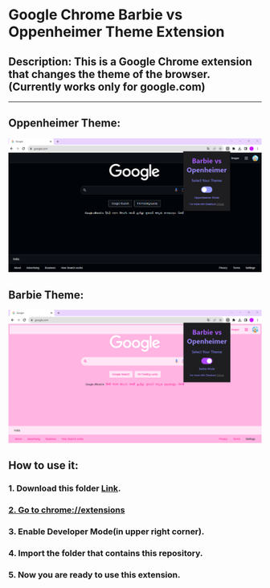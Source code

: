 # Google Chrome Barbie vs Oppenheimer Theme Extension

## Description: This is a Google Chrome extension that changes the theme of the browser. (Currently works only for google.com)

<hr>

## Oppenheimer Theme:

![ScreenShot](https://github.com/parthsali/Google-Chrome-Barbie-vs-Oppenheimer-theme-extension/blob/main/Screenshots/Openheimer.png)

## Barbie Theme:

![ScreenShot](https://github.com/parthsali/Google-Chrome-Barbie-vs-Oppenheimer-theme-extension/blob/main/Screenshots/Barbie.png)

## How to use it:

### 1. Download this folder [Link](https://drive.google.com/drive/folders/1hFy3YPdAhno9pa0jyMQC44o7UCh8NXj7).

### [2. Go to chrome://extensions](chrome://extensions/)

### 3. Enable Developer Mode(in upper right corner).

### 4. Import the folder that contains this repository.

### 5. Now you are ready to use this extension.
